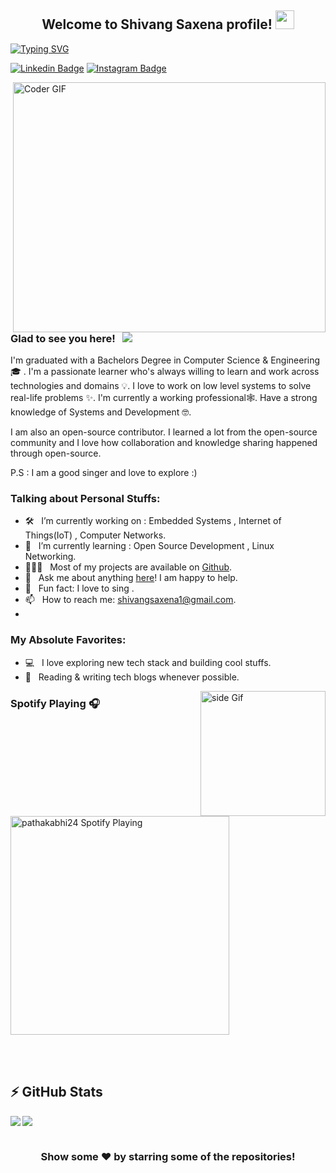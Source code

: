 <h2 align="center">
  Welcome to Shivang Saxena profile!
  <img src="https://media.giphy.com/media/hvRJCLFzcasrR4ia7z/giphy.gif" width="30">
</h2>

[![Typing SVG](https://readme-typing-svg.herokuapp.com?font=Cooper+Black&color=18BEF7&size=30&center=true&vCenter=true&width=1000&height=30&lines=Hi+%F0%9F%91%8B;I'm+a+Software+Developer%F0%9F%92%BB;Working+on+Embedded+Systems;A+System+Programming+Enthusiast;A+Passionate+Singer)](https://git.io/typing-svg)

[![Linkedin Badge](https://img.shields.io/badge/LinkedIn-0077B5?style=for-the-badge&logo=linkedin&logoColor=white)](https://www.linkedin.com/in/shivlink/)
[![Instagram Badge](https://img.shields.io/badge/Instagram-E4405F?style=for-the-badge&logo=instagram&logoColor=white)](https://www.instagram.com/shivang__saxena/)

<img align="right" src="https://github.com/ankitwarbhe/ankitwarbhe/blob/master/developer.gif" alt="Coder GIF" width="500" height="400">


### Glad to see you here! &nbsp; ![](https://visitor-badge.glitch.me/badge?page_id=pathakabhi24&style=flat-square&color=0088cc)

I'm graduated with a Bachelors Degree in Computer Science & Engineering 🎓 . I'm a passionate learner who's always willing to learn and work across technologies and domains 💡. I love to work on low level systems to solve real-life problems ✨. I'm currently a working professional🕸️. Have a strong knowledge of Systems and Development 🤓.

I am also an open-source contributor. I learned a lot from the open-source community and I love how collaboration and knowledge sharing happened through open-source.

P.S : I am a good singer and love to explore :)




### Talking about Personal Stuffs:

- 🛠 &nbsp; I’m currently working on  : Embedded Systems , Internet of Things(IoT) , Computer Networks.
- 🚀 &nbsp; I’m currently learning  : Open Source Development , Linux Networking.
- 👨🏻‍💻 &nbsp; Most of my projects are available on [Github](https://github.com/shivlink).
- 💬 &nbsp; Ask me about anything [here](https://www.instagram.com/shivang__saxena/)! I am happy to help.
- 👾 &nbsp; Fun fact: I love to sing . 
- 📫 &nbsp; How to reach me: shivangsaxena1@gmail.com.
- <!--📝  &nbsp; Checkout my [Resume](https://drive.google.com/file/d/1Y1NCrkgI-G2s_0_XcVfrcwwZN4vT5ql2/view?usp=sharing). -->

### My Absolute Favorites:

- 💻 &nbsp; I love exploring new tech stack and building cool stuffs.
- 📰 &nbsp; Reading & writing tech blogs whenever possible.

<a href="https://ko-fi.com/sciencepal"> <img src="https://media3.giphy.com/media/ZEB6yFbLnhyQf7g3hn/giphy.gif" alt="side Gif" align="right" width="200" height="auto"/> </a>

### Spotify Playing 🎧

[<img src="https://now-playing-codestackr.vercel.app/api/spotify-playing" alt="pathakabhi24 Spotify Playing" width="350" />](https://open.spotify.com/playlist/33LihGwrgStDBsaj9Z8Wxh)

<br />
<br />

## ⚡ GitHub Stats

<img align="left" src="https://github-readme-stats.vercel.app/api?username=shivlink&show_icons=true&count_private=true&theme=gruvbox" />
<img src="https://github-readme-stats.vercel.app/api/top-langs/?username=shivlink&layout=compact&count_private=true&theme=gruvbox" />



#

<div align="center">

### Show some ❤️ by starring some of the repositories!

</div>


